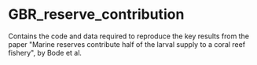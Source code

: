 # GBR_reserve_contribution
Contains the code and data required to reproduce the key results from the paper "Marine reserves contribute half of the larval supply to a coral reef fishery", by Bode et al. 
